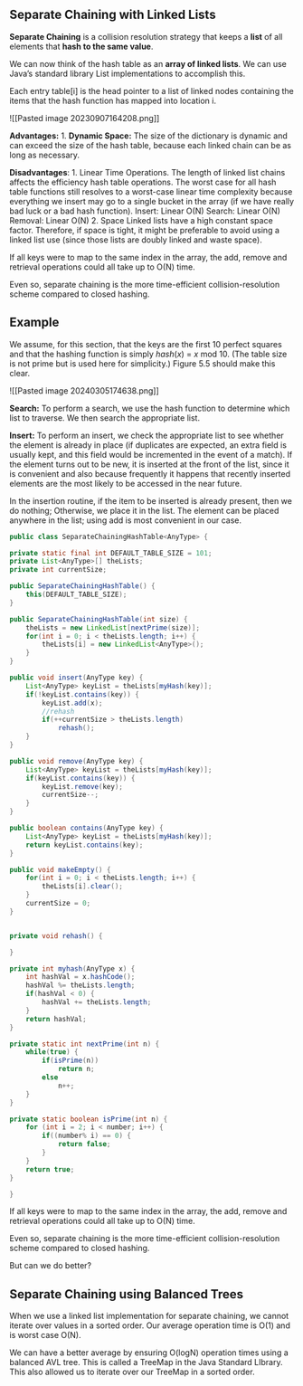 ## Separate Chaining with Linked Lists

**Separate Chaining** is a collision resolution strategy that keeps a **list** of all elements that **hash to the same value**.

We can now think of the hash table as an **array of linked lists**.
We can use Java’s standard library List implementations to accomplish this.

Each entry table[i] is the head pointer to a list of linked nodes containing the items that the hash function has mapped into location i.

![[Pasted image 20230907164208.png]]

**Advantages:**
	1. **Dynamic Space:**
		The size of the dictionary is dynamic and can exceed the size of the hash table, because each linked chain can be as long as necessary.


**Disadvantages**:
	1. Linear Time Operations.
	   The length of linked list chains affects the efficiency hash table operations. The worst case for all hash table functions still resolves to a worst-case linear time complexity because everything we insert may go to a single bucket in the array (if we have really bad luck or a bad hash function).
		Insert: Linear O(N)
		Search: Linear O(N)
		Removal: Linear O(N)
	2. Space
	   Linked lists have a high constant space factor. Therefore, if space is tight, it might be preferable to avoid using a linked list use (since those lists are doubly linked and waste space).

If all keys were to map to the same index in the array, the add, remove and retrieval operations could all take up to O(N) time.

Even so, separate chaining is the more time-efficient collision-resolution scheme compared to closed hashing.
## **Example**

We assume, for this section, that the keys are the first 10 perfect squares and that the hashing function is simply _hash_(_x_) = _x_ mod 10. (The table size is not prime but is used here for simplicity.) Figure 5.5 should make this clear.

![[Pasted image 20240305174638.png]]

**Search:**
To perform a search, we use the hash function to determine which list to traverse. 
We then search the appropriate list. 

**Insert:**
To perform an insert, we check the appropriate list to see whether the element is already in place (if duplicates are expected, an extra field is usually kept, and this field would be incremented in the event of a match). 
If the element turns out to be new, it is inserted at the front of the list, since it is convenient and also because frequently it happens that recently inserted elements are the most likely to be accessed in the near future.

In the insertion routine, if the item to be inserted is already present, then we do nothing;
Otherwise, we place it in the list. 
The element can be placed anywhere in the list; using add is most convenient in our case.

```java
public class SeparateChainingHashTable<AnyType> {

private static final int DEFAULT_TABLE_SIZE = 101;
private List<AnyType>[] theLists; 
private int currentSize;

public SeparateChainingHashTable() {
	this(DEFAULT_TABLE_SIZE);
}

public SeparateChainingHashTable(int size) {
	theLists = new LinkedList[nextPrime(size)];
	for(int i = 0; i < theLists.length; i++) {
		theLists[i] = new LinkedList<AnyType>();
	}
}

public void insert(AnyType key) {
	List<AnyType> keyList = theLists[myHash(key)];
	if(!keyList.contains(key)) {
		keyList.add(x);
		//rehash
		if(++currentSize > theLists.length)
			rehash();
	}
}

public void remove(AnyType key) {
	List<AnyType> keyList = theLists[myHash(key)];
	if(keyList.contains(key)) {
		keyList.remove(key);
		currentSize--;
	}
}

public boolean contains(AnyType key) {
	List<AnyType> keyList = theLists[myHash(key)];
	return keyList.contains(key);
}

public void makeEmpty() {
	for(int i = 0; i < theLists.length; i++) {
		theLists[i].clear();
	}
	currentSize = 0;
}


private void rehash() {

}

private int myhash(AnyType x) {
	int hashVal = x.hashCode();
	hashVal %= theLists.length;
	if(hashVal < 0) {
		hashVal += theLists.length;
	}
	return hashVal;
}

private static int nextPrime(int n) { 
	while(true) {
		if(isPrime(n))
			return n;
		else
			n++;
	}
}

private static boolean isPrime(int n) {  
	for (int i = 2; i < number; i++) {
		if((number% i) == 0) {
			return false;
		}
	}
	return true;
}

}
```

If all keys were to map to the same index in the array, the add, remove and retrieval operations could all take up to O(N) time.

Even so, separate chaining is the more time-efficient collision-resolution scheme compared to closed hashing.

But can we do better?

## Separate Chaining using Balanced Trees

When we use a linked list implementation for separate chaining, we cannot iterate over values in a sorted order. Our average operation time is O(1) and is worst case O(N).

We can have a better average by ensuring O(logN) operation times using a balanced AVL tree. This is called a TreeMap in the Java Standard LIbrary. This also allowed us to iterate over our TreeMap in a sorted order.
